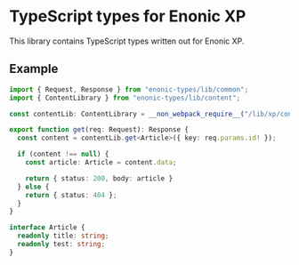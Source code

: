 # TypeScript types for Enonic XP

This library contains TypeScript types written out for Enonic XP.

## Example

```typescript
import { Request, Response } from "enonic-types/lib/common";
import { ContentLibrary } from "enonic-types/lib/content";

const contentLib: ContentLibrary = __non_webpack_require__("/lib/xp/content");

export function get(req: Request): Response {
  const content = contentLib.get<Article>({ key: req.params.id! });

  if (content !== null) {
    const article: Article = content.data;

    return { status: 200, body: article }
  } else {
    return { status: 404 };
  }
}

interface Article {
  readonly title: string;
  readonly test: string;
}
```
